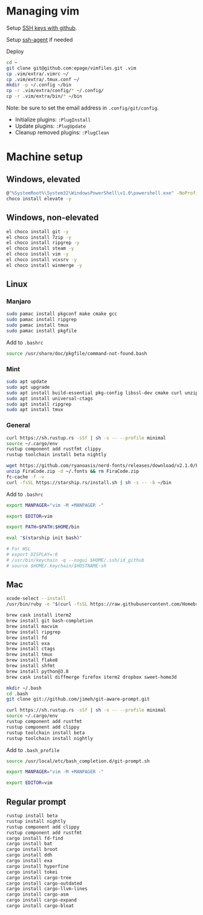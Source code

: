 # Managing vim

Setup [SSH keys with github](https://stackoverflow.com/questions/2643502/how-to-solve-permission-denied-publickey-error-when-using-git).

Setup [ssh-agent](https://docs.github.com/en/github/authenticating-to-github/connecting-to-github-with-ssh/working-with-ssh-key-passphrases#auto-launching-ssh-agent-on-git-for-windows) if needed

Deploy
```bash
cd ~
git clone git@github.com:epage/vimfiles.git .vim
cp .vim/extra/.vimrc ~/
cp .vim/extra/.tmux.conf ~/
mkdir -p ~/.config ~/bin
cp -r .vim/extra/config/* ~/.config/
cp -r .vim/extra/bin/* ~/bin
```
Note: be sure to set the email address in `.config/git/config`.

- Initialize plugins: `:PlugInstall`
- Update plugins: `:PlugUpdate`
- Cleanup removed plugins: `:PlugClean`

# Machine setup

## Windows, elevated

```bash
@"%SystemRoot%\System32\WindowsPowerShell\v1.0\powershell.exe" -NoProfile -InputFormat None -ExecutionPolicy Bypass -Command "iex ((New-Object System.Net.WebClient).DownloadString('https://chocolatey.org/install.ps1'))" && SET "PATH=%PATH%;%ALLUSERSPROFILE%\chocolatey\bin"
choco install elevate -y
```

## Windows, non-elevated

```bash
el choco install git -y
el choco install 7zip -y
el choco install ripgrep -y
el choco install steam -y
el choco install vim -y
el choco install vcxsrv -y
el choco install winmerge -y
```

## Linux

### Manjaro

```bash
sudo pamac install pkgconf make cmake gcc
sudo pamac install ripgrep
sudo pamac install tmux
sudo pamac install pkgfile
```

Add to `.bashrc`
```bash
source /usr/share/doc/pkgfile/command-not-found.bash
```

### Mint

```bash
sudo apt update
sudo apt upgrade
sudo apt install build-essential pkg-config libssl-dev cmake curl unzip
sudo apt install universal-ctags
sudo apt install ripgrep
sudo apt install tmux
```

### General

```bash
curl https://sh.rustup.rs -sSf | sh -s -- --profile minimal
source ~/.cargo/env
rustup component add rustfmt clippy
rustup toolchain install beta nightly

wget https://github.com/ryanoasis/nerd-fonts/releases/download/v2.1.0/FiraCode.zip
unzip FiraCode.zip -d ~/.fonts && rm FiraCode.zip
fc-cache -f -v
curl -fsSL https://starship.rs/install.sh | sh -s -- -b ~/bin
```

Add to `.bashrc`

```bash
export MANPAGER="vim -M +MANPAGER -"

export EDITOR=vim

export PATH=$PATH:$HOME/bin

eval "$(starship init bash)"

# For WSL
# export DISPLAY=:0
# /usr/bin/keychain -q --nogui $HOME/.ssh/id_github
# source $HOME/.keychain/$HOSTNAME-sh
```

## Mac

```bash
xcode-select --install
/usr/bin/ruby -e "$(curl -fsSL https://raw.githubusercontent.com/Homebrew/install/master/install)"

brew cask install iterm2
brew install git bash-completion
brew install macvim
brew install ripgrep
brew install fd
brew install exa
brew install ctags
brew install tmux
brew install flake8
brew install shfmt
brew install python@3.8
brew cask install diffmerge firefox iterm2 dropbox sweet-home3d

mkdir ~/.bash
cd .bash
git clone git://github.com/jimeh/git-aware-prompt.git

curl https://sh.rustup.rs -sSf | sh -s -- --profile minimal
source ~/.cargo/env
rustup component add rustfmt
rustup component add clippy
rustup toolchain install beta
rustup toolchain install nightly
```

Add to `.bash_profile`

```bash
source /usr/local/etc/bash_completion.d/git-prompt.sh

export MANPAGER="vim -M +MANPAGER -"

export EDITOR=vim
```

## Regular prompt

```bash
rustup install beta
rustup install nightly
rustup component add clippy
rustup component add rustfmt
cargo install fd-find
cargo install bat
cargo install broot
cargo install ddh
cargo install exa
cargo install hyperfine
cargo install tokei
cargo install cargo-tree
cargo install cargo-outdated
cargo install cargo-llvm-lines
cargo install cargo-asm
cargo install cargo-expand
cargo install cargo-bloat
```
